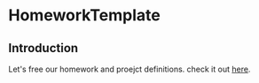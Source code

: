 # HomeworkTemplate
## Introduction
Let's free our homework and proejct definitions. check it out [here](main.pdf).
